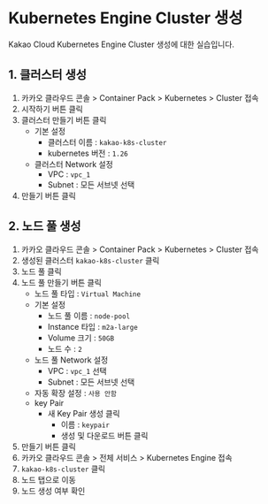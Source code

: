 # Kubernetes Engine Cluster 생성

Kakao Cloud Kubernetes Engine Cluster 생성에 대한 실습입니다.

## 1. 클러스터 생성

1. 카카오 클라우드 콘솔 > Container Pack > Kubernetes > Cluster 접속
2. 시작하기 버튼 클릭
3. 클러스터 만들기 버튼 클릭
   - 기본 설정
     - 클러스터 이름 : `kakao-k8s-cluster`
     - kubernetes 버전 : `1.26`
   - 클러스터 Network 설정
     - VPC : `vpc_1`
     - Subnet : 모든 서브넷 선택
4. 만들기 버튼 클릭

## 2. 노드 풀 생성

1. 카카오 클라우드 콘솔 > Container Pack > Kubernetes > Cluster 접속
2. 생성된 클러스터 `kakao-k8s-cluster` 클릭
3. 노드 풀 클릭
4. 노드 풀 만들기 버튼 클릭
   - 노드 풀 타입 : `Virtual Machine`
   - 기본 설정
     - 노드 풀 이름 : `node-pool`
     - Instance 타입 : `m2a-large`
     - Volume 크기 : `50GB`
     - 노드 수 : `2`
   - 노드 풀 Network 설정
     - VPC : `vpc_1` 선택
     - Subnet : 모든 서브넷 선택
   - 자동 확장 설정 : `사용 안함`
   - key Pair
     - 새 Key Pair 생성 클릭
       - 이름 : `keypair`
       - 생성 및 다운로드 버튼 클릭
5. 만들기 버튼 클릭
6. 카카오 클라우드 콘솔 > 전체 서비스 > Kubernetes Engine 접속
7. `kakao-k8s-cluster` 클릭
8. 노드 탭으로 이동
9. 노드 생성 여부 확인
